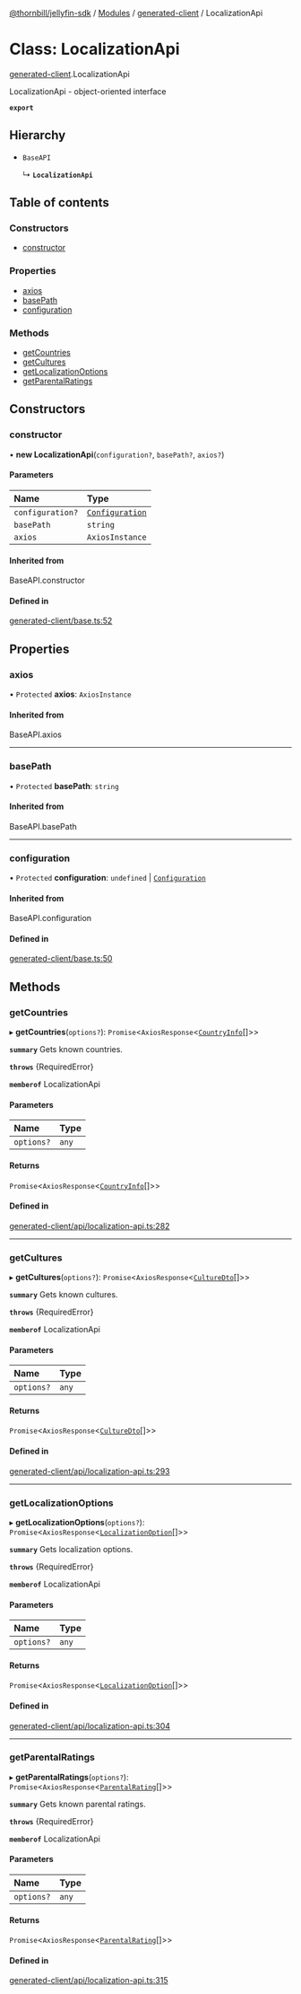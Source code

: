 [@thornbill/jellyfin-sdk](../README.md) / [Modules](../modules.md) / [generated-client](../modules/generated_client.md) / LocalizationApi

# Class: LocalizationApi

[generated-client](../modules/generated_client.md).LocalizationApi

LocalizationApi - object-oriented interface

**`export`**

## Hierarchy

- `BaseAPI`

  ↳ **`LocalizationApi`**

## Table of contents

### Constructors

- [constructor](generated_client.LocalizationApi.md#constructor)

### Properties

- [axios](generated_client.LocalizationApi.md#axios)
- [basePath](generated_client.LocalizationApi.md#basepath)
- [configuration](generated_client.LocalizationApi.md#configuration)

### Methods

- [getCountries](generated_client.LocalizationApi.md#getcountries)
- [getCultures](generated_client.LocalizationApi.md#getcultures)
- [getLocalizationOptions](generated_client.LocalizationApi.md#getlocalizationoptions)
- [getParentalRatings](generated_client.LocalizationApi.md#getparentalratings)

## Constructors

### constructor

• **new LocalizationApi**(`configuration?`, `basePath?`, `axios?`)

#### Parameters

| Name | Type |
| :------ | :------ |
| `configuration?` | [`Configuration`](generated_client.Configuration.md) |
| `basePath` | `string` |
| `axios` | `AxiosInstance` |

#### Inherited from

BaseAPI.constructor

#### Defined in

[generated-client/base.ts:52](https://github.com/thornbill/jellyfin-sdk-typescript/blob/1142a3e/src/generated-client/base.ts#L52)

## Properties

### axios

• `Protected` **axios**: `AxiosInstance`

#### Inherited from

BaseAPI.axios

___

### basePath

• `Protected` **basePath**: `string`

#### Inherited from

BaseAPI.basePath

___

### configuration

• `Protected` **configuration**: `undefined` \| [`Configuration`](generated_client.Configuration.md)

#### Inherited from

BaseAPI.configuration

#### Defined in

[generated-client/base.ts:50](https://github.com/thornbill/jellyfin-sdk-typescript/blob/1142a3e/src/generated-client/base.ts#L50)

## Methods

### getCountries

▸ **getCountries**(`options?`): `Promise`<`AxiosResponse`<[`CountryInfo`](../interfaces/generated_client.CountryInfo.md)[]\>\>

**`summary`** Gets known countries.

**`throws`** {RequiredError}

**`memberof`** LocalizationApi

#### Parameters

| Name | Type |
| :------ | :------ |
| `options?` | `any` |

#### Returns

`Promise`<`AxiosResponse`<[`CountryInfo`](../interfaces/generated_client.CountryInfo.md)[]\>\>

#### Defined in

[generated-client/api/localization-api.ts:282](https://github.com/thornbill/jellyfin-sdk-typescript/blob/1142a3e/src/generated-client/api/localization-api.ts#L282)

___

### getCultures

▸ **getCultures**(`options?`): `Promise`<`AxiosResponse`<[`CultureDto`](../interfaces/generated_client.CultureDto.md)[]\>\>

**`summary`** Gets known cultures.

**`throws`** {RequiredError}

**`memberof`** LocalizationApi

#### Parameters

| Name | Type |
| :------ | :------ |
| `options?` | `any` |

#### Returns

`Promise`<`AxiosResponse`<[`CultureDto`](../interfaces/generated_client.CultureDto.md)[]\>\>

#### Defined in

[generated-client/api/localization-api.ts:293](https://github.com/thornbill/jellyfin-sdk-typescript/blob/1142a3e/src/generated-client/api/localization-api.ts#L293)

___

### getLocalizationOptions

▸ **getLocalizationOptions**(`options?`): `Promise`<`AxiosResponse`<[`LocalizationOption`](../interfaces/generated_client.LocalizationOption.md)[]\>\>

**`summary`** Gets localization options.

**`throws`** {RequiredError}

**`memberof`** LocalizationApi

#### Parameters

| Name | Type |
| :------ | :------ |
| `options?` | `any` |

#### Returns

`Promise`<`AxiosResponse`<[`LocalizationOption`](../interfaces/generated_client.LocalizationOption.md)[]\>\>

#### Defined in

[generated-client/api/localization-api.ts:304](https://github.com/thornbill/jellyfin-sdk-typescript/blob/1142a3e/src/generated-client/api/localization-api.ts#L304)

___

### getParentalRatings

▸ **getParentalRatings**(`options?`): `Promise`<`AxiosResponse`<[`ParentalRating`](../interfaces/generated_client.ParentalRating.md)[]\>\>

**`summary`** Gets known parental ratings.

**`throws`** {RequiredError}

**`memberof`** LocalizationApi

#### Parameters

| Name | Type |
| :------ | :------ |
| `options?` | `any` |

#### Returns

`Promise`<`AxiosResponse`<[`ParentalRating`](../interfaces/generated_client.ParentalRating.md)[]\>\>

#### Defined in

[generated-client/api/localization-api.ts:315](https://github.com/thornbill/jellyfin-sdk-typescript/blob/1142a3e/src/generated-client/api/localization-api.ts#L315)
